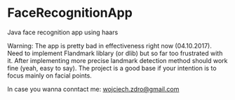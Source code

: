 # FaceRecognitionApp
Java face recognition app using haars

Warning: The app is pretty bad in effectiveness right now (04.10.2017). Need to implement Flandmark liblary (or dlib) but so far too frustrated with it.
After implementing more precise landmark detection method should work fine (yeah, easy to say). The project is a good base if your
intention is to focus mainly on facial points.

In case you wanna conntact me: wojciech.zdro@gmail.com
